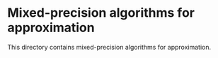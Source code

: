 # Mixed-precision algorithms for approximation

This directory contains mixed-precision algorithms for approximation.
